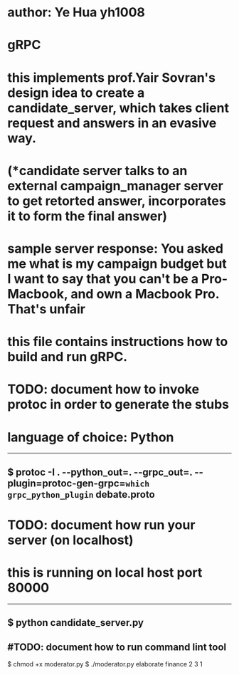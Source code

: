 # author: Ye Hua yh1008
# gRPC
# this implements prof.Yair Sovran's design idea to create a candidate_server, which takes client request and answers in an evasive way.
# (*candidate server talks to an external campaign_manager server to get retorted answer, incorporates it to form the final answer) 
# sample server response: You asked me what is my campaign budget but I want to say that you can't be a Pro-Macbook, and own a Macbook Pro. That's unfair

# this file contains instructions how to build and run gRPC.

# TODO: document how to invoke protoc in order to generate the stubs 
# language of choice: Python
---------------------------------------------------------------
$ protoc -I . --python_out=. --grpc_out=. --plugin=protoc-gen-grpc=`which grpc_python_plugin` debate.proto
------------------------------------------------------------------

# TODO: document how run your server (on localhost)
# this is running on local host port 80000
------------------------------------------------------------------
$ python candidate_server.py
------------------------------------------------------------------

#TODO: document how to run command lint tool
------------------------------------------------------------------
$ chmod +x moderator.py
$ ./moderator.py elaborate finance 2 3 1





